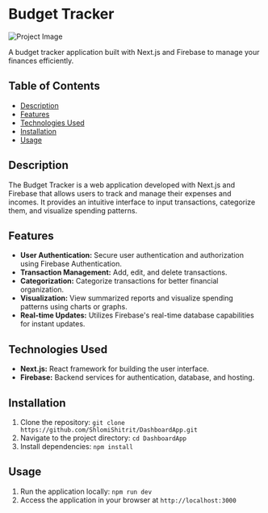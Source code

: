 # Budget Tracker

![Project Image](https://i.ibb.co/37mnwbv/budget.png)

A budget tracker application built with Next.js and Firebase to manage your finances efficiently.

## Table of Contents

- [Description](#description)
- [Features](#features)
- [Technologies Used](#technologies-used)
- [Installation](#installation)
- [Usage](#usage)

## Description

The Budget Tracker is a web application developed with Next.js and Firebase that allows users to track and manage their expenses and incomes. It provides an intuitive interface to input transactions, categorize them, and visualize spending patterns.

## Features

- **User Authentication:** Secure user authentication and authorization using Firebase Authentication.
- **Transaction Management:** Add, edit, and delete transactions.
- **Categorization:** Categorize transactions for better financial organization.
- **Visualization:** View summarized reports and visualize spending patterns using charts or graphs.
- **Real-time Updates:** Utilizes Firebase's real-time database capabilities for instant updates.

## Technologies Used

- **Next.js:** React framework for building the user interface.
- **Firebase:** Backend services for authentication, database, and hosting.

## Installation

1. Clone the repository: `git clone https://github.com/ShlomiShitrit/DashboardApp.git`
2. Navigate to the project directory: `cd DashboardApp`
3. Install dependencies: `npm install`

## Usage

1. Run the application locally: `npm run dev`
2. Access the application in your browser at `http://localhost:3000`

